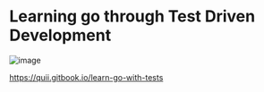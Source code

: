 # Learning go through Test Driven Development

![image](https://quii.gitbook.io/~gitbook/image?url=https%3A%2F%2F413231286-files.gitbook.io%2F%7E%2Ffiles%2Fv0%2Fb%2Fgitbook-x-prod.appspot.com%2Fo%2Fspaces%252F-L9Tqx5WSaiE4u24Pk05-2910905616%252Fuploads%252Fgit-blob-cad524fa8cb34476d131615dfd4861f9aa63a7c4%252Fred-green-blue-gophers-smaller.png%3Falt%3Dmedia&width=768&dpr=1&quality=100&sign=ac8ac5f9&sv=2)

https://quii.gitbook.io/learn-go-with-tests